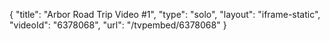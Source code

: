 {
    "title": "Arbor Road Trip Video #1",
    "type": "solo",
    "layout": "iframe-static",
    "videoId": "6378068",
    "url": "\/tvpembed\/6378068"
}